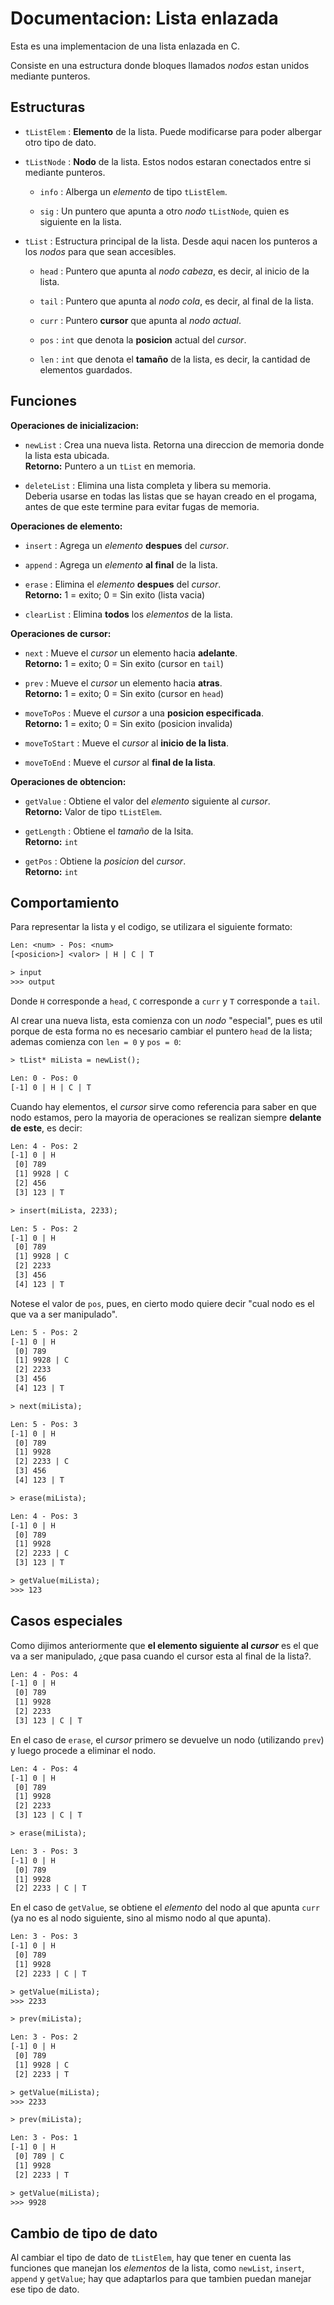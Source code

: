# Documentacion: Lista enlazada

Esta es una implementacion de una lista enlazada en C.

Consiste en una estructura donde bloques llamados _nodos_ estan unidos mediante punteros.

## Estructuras

* `tListElem` : **Elemento** de la lista. Puede modificarse para poder albergar otro tipo de dato.

* `tListNode` : **Nodo** de la lista. Estos nodos estaran conectados entre si mediante punteros.

  * `info` : Alberga un _elemento_ de tipo `tListElem`.

  * `sig` : Un puntero que apunta a otro _nodo_ `tListNode`, quien es siguiente en la lista.

* `tList` : Estructura principal de la lista. Desde aqui nacen los punteros a los _nodos_ para que sean accesibles.

  * `head` : Puntero que apunta al _nodo cabeza_, es decir, al inicio de la lista.

  * `tail` : Puntero que apunta al _nodo cola_, es decir, al final de la lista.

  * `curr` : Puntero **cursor** que apunta al _nodo actual_.

  * `pos` : `int` que denota la **posicion** actual del _cursor_.

  * `len` : `int` que denota el **tamaño** de la lista, es decir, la cantidad de elementos guardados.

## Funciones

**Operaciones de inicializacion:**

* `newList` : Crea una nueva lista. Retorna una direccion de memoria donde la lista esta ubicada.\
**Retorno:** Puntero a un `tList` en memoria.

* `deleteList` : Elimina una lista completa y libera su memoria.\
Deberia usarse en todas las listas que se hayan creado en el progama, antes de que este termine para evitar fugas de memoria.

**Operaciones de elemento:**

* `insert` : Agrega un _elemento_ **despues** del _cursor_.

* `append` : Agrega un _elemento_ **al final** de la lista.

* `erase` : Elimina el _elemento_ **despues** del _cursor_.\
**Retorno:** 1 = exito; 0 = Sin exito (lista vacia)

* `clearList` : Elimina **todos** los _elementos_ de la lista.

**Operaciones de cursor:**

* `next` : Mueve el _cursor_ un elemento hacia **adelante**.\
**Retorno:** 1 = exito; 0 = Sin exito (cursor en `tail`)

* `prev` : Mueve el _cursor_ un elemento hacia **atras**.\
**Retorno:** 1 = exito; 0 = Sin exito (cursor en `head`)

* `moveToPos` : Mueve el _cursor_ a una **posicion especificada**.\
**Retorno:** 1 = exito; 0 = Sin exito (posicion invalida)

* `moveToStart` : Mueve el _cursor_ al **inicio de la lista**.

* `moveToEnd` : Mueve el _cursor_ al **final de la lista**.

**Operaciones de obtencion:**

* `getValue` : Obtiene el valor del _elemento_ siguiente al _cursor_.\
**Retorno:** Valor de tipo `tListElem`.

* `getLength` : Obtiene el _tamaño_ de la lsita.\
**Retorno:** `int`

* `getPos` : Obtiene la _posicion_ del _cursor_.\
**Retorno:** `int`

## Comportamiento

Para representar la lista y el codigo, se utilizara el siguiente formato:

```txt
Len: <num> - Pos: <num>
[<posicion>] <valor> | H | C | T

> input
>>> output
```

Donde `H` corresponde a `head`, `C` corresponde a `curr` y `T` corresponde a `tail`.

Al crear una nueva lista, esta comienza con un _nodo_ "especial", pues es util porque de esta forma no es necesario cambiar el puntero `head` de la lista; ademas comienza con `len = 0` y `pos = 0`:

```txt
> tList* miLista = newList();

Len: 0 - Pos: 0
[-1] 0 | H | C | T
```

Cuando hay elementos, el _cursor_ sirve como referencia para saber en que nodo estamos, pero la mayoria de operaciones se realizan siempre **delante de este**, es decir:

```txt
Len: 4 - Pos: 2
[-1] 0 | H
 [0] 789
 [1] 9928 | C
 [2] 456
 [3] 123 | T

> insert(miLista, 2233);

Len: 5 - Pos: 2
[-1] 0 | H
 [0] 789
 [1] 9928 | C
 [2] 2233
 [3] 456
 [4] 123 | T
```

Notese el valor de `pos`, pues, en cierto modo quiere decir "cual nodo es el que va a ser manipulado".

```txt
Len: 5 - Pos: 2
[-1] 0 | H
 [0] 789
 [1] 9928 | C
 [2] 2233
 [3] 456
 [4] 123 | T

> next(miLista);

Len: 5 - Pos: 3
[-1] 0 | H
 [0] 789
 [1] 9928
 [2] 2233 | C
 [3] 456
 [4] 123 | T

> erase(miLista);

Len: 4 - Pos: 3
[-1] 0 | H
 [0] 789
 [1] 9928
 [2] 2233 | C
 [3] 123 | T

> getValue(miLista);
>>> 123
```

## Casos especiales

Como dijimos anteriormente que **el elemento siguiente al _cursor_** es el que va a ser manipulado, ¿que pasa cuando el cursor esta al final de la lista?.

```txt
Len: 4 - Pos: 4
[-1] 0 | H
 [0] 789
 [1] 9928
 [2] 2233
 [3] 123 | C | T
```

En el caso de `erase`, el _cursor_ primero se devuelve un nodo (utilizando `prev`) y luego procede a eliminar el nodo.

```txt
Len: 4 - Pos: 4
[-1] 0 | H
 [0] 789
 [1] 9928
 [2] 2233
 [3] 123 | C | T

> erase(miLista);

Len: 3 - Pos: 3
[-1] 0 | H
 [0] 789
 [1] 9928
 [2] 2233 | C | T
```

En el caso de `getValue`, se obtiene el _elemento_ del nodo al que apunta `curr` (ya no es al nodo siguiente, sino al mismo nodo al que apunta).

```txt
Len: 3 - Pos: 3
[-1] 0 | H
 [0] 789
 [1] 9928
 [2] 2233 | C | T

> getValue(miLista);
>>> 2233

> prev(miLista);

Len: 3 - Pos: 2
[-1] 0 | H
 [0] 789
 [1] 9928 | C
 [2] 2233 | T

> getValue(miLista);
>>> 2233

> prev(miLista);

Len: 3 - Pos: 1
[-1] 0 | H
 [0] 789 | C
 [1] 9928
 [2] 2233 | T

> getValue(miLista);
>>> 9928
```

## Cambio de tipo de dato

Al cambiar el tipo de dato de `tListElem`, hay que tener en cuenta las funciones que manejan los _elementos_ de la lista, como `newList`, `insert`, `append` y `getValue`; hay que adaptarlos para que tambien puedan manejar ese tipo de dato.

